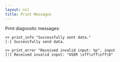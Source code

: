 ```yaml
---
layout: nil
title: Print Messages
---
```


Print diagnostic messages:

    >> print_info "Successfully sent data."
    [-] Successfully send data.

    >> print_error "Received invalid input: %p", input
    [!] Received invalid input: "USER \xff\xff\xff\0"

